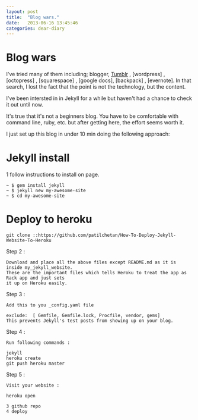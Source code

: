 ```yaml
---
layout: post
title:  "Blog wars."
date:   2013-06-16 13:45:46
categories: dear-diary
---
```


# Blog wars

I've tried many of them including; blogger, [Tumblr] , [wordpress] , [octopress] , [squarespace] , [google docs], [backpack] , [evernote]. In that search, I lost the fact that the point is not the technology, but the content.

I've been intersted in in Jekyll for a while but haven't had a chance to check it out until now.

It's true that it's not a beginners blog. You have to be comfortable with command line, ruby, etc. but after getting here, the effort seems worth it.

I just set up this blog in under 10 min doing the following approach:

# Jekyll install

1 follow instructions to install on page.

    ~ $ gem install jekyll
    ~ $ jekyll new my-awesome-site
    ~ $ cd my-awesome-site

# Deploy to heroku

    git clone ::https://github.com/patilchetan/How-To-Deploy-Jekyll-Website-To-Heroku


Step 2 :


    Download and place all the above files except README.md as it is inside my_jekyll_website.
    These are the important files which tells Heroku to treat the app as Rack app and just sets
    it up on Heroku easily.

Step 3 :


    Add this to you _config.yaml file

    exclude:  [ Gemfile, Gemfile.lock, Procfile, vendor, gems]
    This prevents Jekyll's test posts from showing up on your blog.


Step 4 :


    Run following commands :

    jekyll
    heroku create
    git push heroku master

Step 5 :

    Visit your website :

    heroku open

    3 github repo
    4 deploy

[tumblr]: http://www.tumblr.com/
